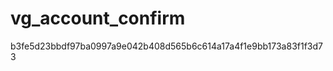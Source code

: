 vg_account_confirm
==================
b3fe5d23bbdf97ba0997a9e042b408d565b6c614a17a4f1e9bb173a83f1f3d73
